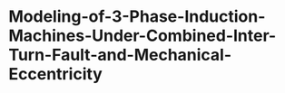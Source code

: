 # Modeling-of-3-Phase-Induction-Machines-Under-Combined-Inter-Turn-Fault-and-Mechanical-Eccentricity
